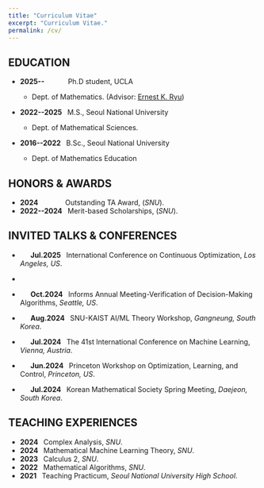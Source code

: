 ```yaml
---
title: "Curriculum Vitae"
excerpt: "Curriculum Vitae."
permalink: /cv/
---
```


EDUCATION
-----

- **2025--&ensp;&ensp;** &emsp;&nbsp;&nbsp;&nbsp; Ph.D student, UCLA
  - Dept. of Mathematics. (Advisor: [Ernest K. Ryu](http://ernestryu.com))

- **2022--2025&ensp;** M.S., Seoul National University
  - Dept. of Mathematical Sciences. 

- **2016--2022&ensp;** B.Sc., Seoul National University
  - Dept. of Mathematics Education


HONORS & AWARDS
-----

- **2024&ensp;&ensp;&ensp;** &emsp;&nbsp;&nbsp;&nbsp; Outstanding TA Award, (_SNU_).
- **2022--2024&ensp;**  Merit-based Scholarships, (_SNU_).

INVITED TALKS & CONFERENCES
-----
- **&emsp;&ensp;Jul.2025&ensp;** International Conference on Continuous Optimization, _Los Angeles, US_.
- 
- **&emsp;&ensp;Oct.2024&ensp;** Informs Annual Meeting-Verification of Decision-Making Algorithms, _Seattle, US_.

- **&emsp;&ensp;Aug.2024&ensp;** SNU-KAIST AI/ML Theory Workshop, _Gangneung, South Korea_.

- **&emsp;&ensp;Jul.2024&ensp;** The 41st International Conference on Machine Learning,  _Vienna, Austria_.

- **&emsp;&ensp;Jun.2024&ensp;** Princeton Workshop on Optimization, Learning, and Control, _Princeton, US_.

- **&emsp;&ensp;Jul.2024&ensp;** Korean Mathematical Society Spring Meeting,  _Daejeon, South Korea_. 

TEACHING EXPERIENCES
-----

- **2024&ensp;** Complex Analysis, _SNU_.
- **2024&ensp;** Mathematical Machine Learning Theory, _SNU_.
- **2023&ensp;** Calculus 2, _SNU_.
- **2022&ensp;** Mathematical Algorithms, _SNU_.
- **2021&ensp;** Teaching Practicum, _Seoul National University High School_.



